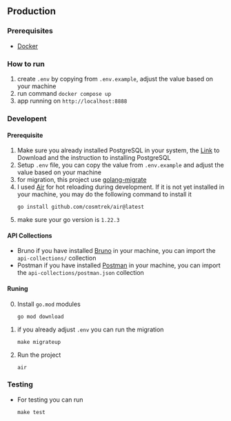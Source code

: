 ## Production
### Prerequisites
- [Docker](https://docs.docker.com/get-docker/)
### How to run
1. create `.env` by copying from `.env.example`, adjust the value based on your machine
2. run command `docker compose up`
3. app running on `http://localhost:8888`
    
### Developent
#### Prerequisite
1. Make sure you already installed PostgreSQL in your system, the [Link](https://www.postgresql.org/download/) to Download and the instruction to installing PostgreSQL
2. Setup `.env` file, you can copy the value from `.env.example` and adjust the value based on your machine
3. for migration, this project use [golang-migrate](https://github.com/golang-migrate/migrate)
4. I used [Air](https://github.com/cosmtrek/air) for hot reloading during development. If it is not yet installed in your machine, you may do the following command to install it
    ```
    go install github.com/cosmtrek/air@latest
    ```
5. make sure your go version is `1.22.3`
#### API Collections
- Bruno
 if you have installed [Bruno](https://github.com/usebruno/bruno) in your machine, you can import the `api-collections/` collection
- Postman
if you have installed [Postman](https://www.postman.com/downloads/) in your machine, you can import the `api-collections/postman.json` collection

#### Runing
0. Install `go.mod` modules
    ```
    go mod download
    ```
1. if you already adjust `.env` you can run the migration
    ```
    make migrateup
    ```
2. Run the project
    ```
    air
    ```
### Testing
- For testing you can run
    ```
    make test
    ```